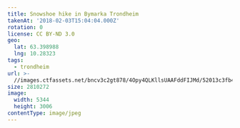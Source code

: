 ```yaml
---
title: Snowshoe hike in Bymarka Trondheim
takenAt: '2018-02-03T15:04:04.000Z'
rotation: 0
license: CC BY-ND 3.0
geo:
  lat: 63.398988
  lng: 10.28323
tags:
  - trondheim
url: >-
  //images.ctfassets.net/bncv3c2gt878/4Opy4QLKllsUAAFddFIJMd/52013c3fb4a28939d1aa82e7f2bff7c6/snowshoe-hike-in-bymarka-trondheim_40062286821_o
size: 2810272
image:
  width: 5344
  height: 3006
contentType: image/jpeg
---
```


